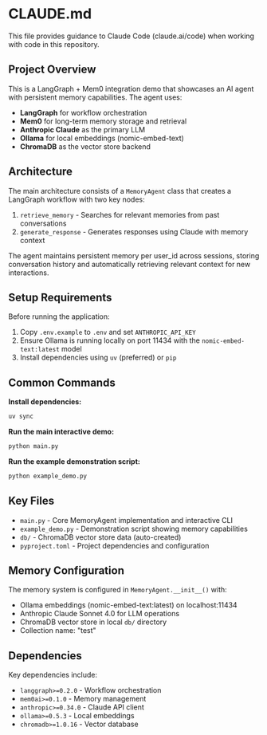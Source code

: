 # CLAUDE.md

This file provides guidance to Claude Code (claude.ai/code) when working with code in this repository.

## Project Overview

This is a LangGraph + Mem0 integration demo that showcases an AI agent with persistent memory capabilities. The agent uses:
- **LangGraph** for workflow orchestration
- **Mem0** for long-term memory storage and retrieval
- **Anthropic Claude** as the primary LLM
- **Ollama** for local embeddings (nomic-embed-text)
- **ChromaDB** as the vector store backend

## Architecture

The main architecture consists of a `MemoryAgent` class that creates a LangGraph workflow with two key nodes:
1. `retrieve_memory` - Searches for relevant memories from past conversations
2. `generate_response` - Generates responses using Claude with memory context

The agent maintains persistent memory per user_id across sessions, storing conversation history and automatically retrieving relevant context for new interactions.

## Setup Requirements

Before running the application:
1. Copy `.env.example` to `.env` and set `ANTHROPIC_API_KEY`
2. Ensure Ollama is running locally on port 11434 with the `nomic-embed-text:latest` model
3. Install dependencies using `uv` (preferred) or `pip`

## Common Commands

**Install dependencies:**
```bash
uv sync
```

**Run the main interactive demo:**
```bash
python main.py
```

**Run the example demonstration script:**
```bash
python example_demo.py
```

## Key Files

- `main.py` - Core MemoryAgent implementation and interactive CLI
- `example_demo.py` - Demonstration script showing memory capabilities
- `db/` - ChromaDB vector store data (auto-created)
- `pyproject.toml` - Project dependencies and configuration

## Memory Configuration

The memory system is configured in `MemoryAgent.__init__()` with:
- Ollama embeddings (nomic-embed-text:latest) on localhost:11434
- Anthropic Claude Sonnet 4.0 for LLM operations
- ChromaDB vector store in local `db/` directory
- Collection name: "test"

## Dependencies

Key dependencies include:
- `langgraph>=0.2.0` - Workflow orchestration
- `mem0ai>=0.1.0` - Memory management
- `anthropic>=0.34.0` - Claude API client
- `ollama>=0.5.3` - Local embeddings
- `chromadb>=1.0.16` - Vector database